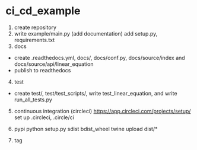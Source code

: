 # ci_cd_example

1) create repository
2) write example/main.py (add documentation)
add setup.py, requirements.txt
3) docs
- create .readthedocs.yml, docs/, docs/conf.py, docs/source/index and docs/source/api/linear_equation
- publish to readthedocs
4) test
- create test/, test/test_scripts/, write test_linear_equation, and write run_all_tests.py
5) continuous integration (circleci)
https://app.circleci.com/projects/setup/
set up .circleci, .circle/ci

6) pypi
python setup.py sdist bdist_wheel
twine upload dist/*
7) tag